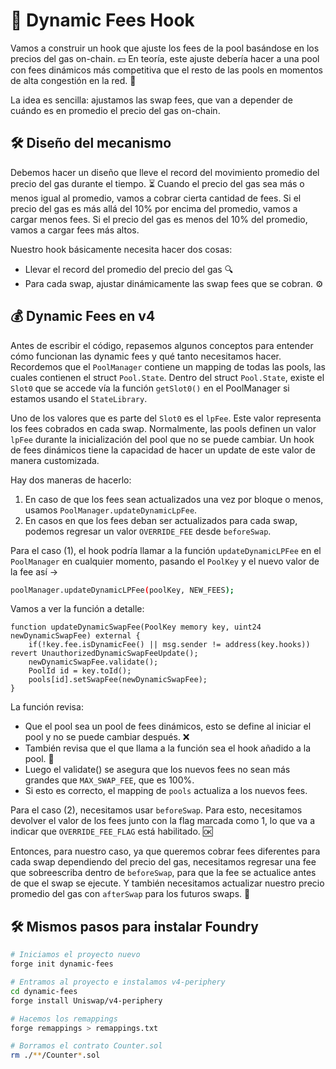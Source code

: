 # 🔄 Dynamic Fees Hook

Vamos a construir un hook que ajuste los fees de la pool basándose en los precios del gas on-chain. 💵 En teoría, este ajuste debería hacer a una pool con fees dinámicos más competitiva que el resto de las pools en momentos de alta congestión en la red. 🚀

La idea es sencilla: ajustamos las swap fees, que van a depender de cuándo es en promedio el precio del gas on-chain.

## 🛠️ Diseño del mecanismo

Debemos hacer un diseño que lleve el record del movimiento promedio del precio del gas durante el tiempo. ⏳ Cuando el precio del gas sea más o menos igual al promedio, vamos a cobrar cierta cantidad de fees. Si el precio del gas es más allá del 10% por encima del promedio, vamos a cargar menos fees. Si el precio del gas es menos del 10% del promedio, vamos a cargar fees más altos.

Nuestro hook básicamente necesita hacer dos cosas:
- Llevar el record del promedio del precio del gas 🔍
- Para cada swap, ajustar dinámicamente las swap fees que se cobran. ⚙️

## 💰 Dynamic Fees en v4

Antes de escribir el código, repasemos algunos conceptos para entender cómo funcionan las dynamic fees y qué tanto necesitamos hacer. Recordemos que el ```PoolManager``` contiene un mapping de todas las pools, las cuales contienen el struct ```Pool.State```. Dentro del struct ```Pool.State```, existe el ```Slot0``` que se accede vía la función ```getSlot0()``` en el PoolManager si estamos usando el ```StateLibrary```.

Uno de los valores que es parte del ```Slot0``` es el ```lpFee```. Este valor representa los fees cobrados en cada swap. Normalmente, las pools definen un valor ```lpFee``` durante la inicialización del pool que no se puede cambiar. Un hook de fees dinámicos tiene la capacidad de hacer un update de este valor de manera customizada.

Hay dos maneras de hacerlo:
1) En caso de que los fees sean actualizados una vez por bloque o menos, usamos ```PoolManager.updateDynamicLpFee```. 
2) En casos en que los fees deban ser actualizados para cada swap, podemos regresar un valor ```OVERRIDE_FEE``` desde ```beforeSwap```.

Para el caso (1), el hook podría llamar a la función ```updateDynamicLPFee``` en el ```PoolManager``` en cualquier momento, pasando el ```PoolKey``` y el nuevo valor de la fee así ->

```bash
poolManager.updateDynamicLPFee(poolKey, NEW_FEES);
```

Vamos a ver la función a detalle:
```solidity
function updateDynamicSwapFee(PoolKey memory key, uint24 newDynamicSwapFee) external {
    if(!key.fee.isDynamicFee() || msg.sender != address(key.hooks)) revert UnauthorizedDynamicSwapFeeUpdate();
    newDynamicSwapFee.validate();
    PoolId id = key.toId();
    pools[id].setSwapFee(newDynamicSwapFee);
}
```

La función revisa:
- Que el pool sea un pool de fees dinámicos, esto se define al iniciar el pool y no se puede cambiar después. ❌
- También revisa que el que llama a la función sea el hook añadido a la pool. 🔗
- Luego el validate() se asegura que los nuevos fees no sean más grandes que ```MAX_SWAP_FEE```, que es 100%. 
- Si esto es correcto, el mapping de ```pools``` actualiza a los nuevos fees.

Para el caso (2), necesitamos usar ```beforeSwap```. Para esto, necesitamos devolver el valor de los fees junto con la flag marcada como 1, lo que va a indicar que ```OVERRIDE_FEE_FLAG``` está habilitado. 🆗

Entonces, para nuestro caso, ya que queremos cobrar fees diferentes para cada swap dependiendo del precio del gas, necesitamos regresar una fee que sobreescriba dentro de ```beforeSwap```, para que la fee se actualice antes de que el swap se ejecute. Y también necesitamos actualizar nuestro precio promedio del gas con ```afterSwap``` para los futuros swaps. 🔄

## 🛠️ Mismos pasos para instalar Foundry

```bash
# Iniciamos el proyecto nuevo
forge init dynamic-fees

# Entramos al proyecto e instalamos v4-periphery
cd dynamic-fees
forge install Uniswap/v4-periphery

# Hacemos los remappings
forge remappings > remappings.txt

# Borramos el contrato Counter.sol
rm ./**/Counter*.sol
```